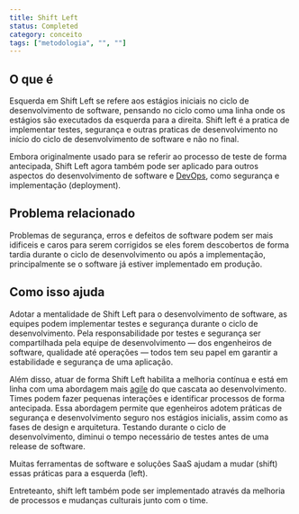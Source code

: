 ```yaml
---
title: Shift Left
status: Completed
category: conceito
tags: ["metodologia", "", ""]
---
```


## O que é

Esquerda em Shift Left se refere aos estágios iniciais no ciclo de desenvolvimento de software,
pensando no ciclo como uma linha onde os estágios são executados da esquerda para a direita.
Shift left é a pratica de implementar testes, segurança e outras praticas de desenvolvimento
no início do ciclo de desenvolvimento de software e não no final.

Embora originalmente usado para se referir ao processo de teste de forma antecipada,
Shift Left agora também pode ser aplicado para outros aspectos do desenvolvimento de software e [DevOps](/devops/), como segurança e implementação (deployment).

## Problema relacionado

Problemas de segurança, erros e defeitos de software podem ser mais idificeis e caros para serem corrigidos
se eles forem descobertos de forma tardia durante o ciclo de desenvolvimento ou após a implementação,
principalmente se o software já estiver implementado em produção.

## Como isso ajuda

Adotar a mentalidade de Shift Left para o desenvolvimento de software,
as equipes podem implementar testes e segurança durante o ciclo de desenvolvimento.
Pela responsabilidade por testes e segurança ser compartilhada pela equipe de desenvolvimento
— dos engenheiros de software, qualidade até operações —
todos tem seu papel em garantir a estabilidade e segurança de uma aplicação.

Além disso, atuar de forma Shift Left habilita a melhoria contínua e
está em linha com uma abordagem mais [agile](/agile-software-development/) do que cascata ao desenvolvimento.
Times podem fazer pequenas interações e identificar processos de forma antecipada.
Essa abordagem permite que egenheiros adotem práticas de segurança e desenvolvimento seguro
nos estágios inicialis, assim como as fases de design e arquitetura.
Testando durante o ciclo de desenvolvimento, diminui o tempo necessário de testes antes de uma release de software.

Muitas ferramentas de software e soluções SaaS ajudam a mudar (shift) essas práticas para a esquerda (left).

Entreteanto, shift left também pode ser implementado através da melhoria de processos e mudanças culturais junto com o time.
